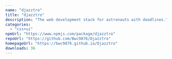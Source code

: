 ```yaml
---
name: "djazztro"
title: "djazztro"
description: "The web development stack for astronauts with deadlines."
categories:
  - "css+ui"
npmUrl: "https://www.npmjs.com/package/djazztro"
repoUrl: "https://github.com/Bwc9876/Djazztro"
homepageUrl: "https://bwc9876.github.io/Djazztro"
downloads: 36
---
```

